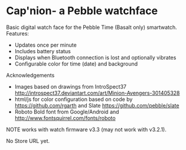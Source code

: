 # Cap'nion- a Pebble watchface

Basic digital watch face for the Pebble Time (Basalt only) smartwatch. Features:
  * Updates once per minute
  * Includes battery status
  * Displays when Bluetooth connection is lost and optionally vibrates
  * Configurable color for time (date) and background

Acknowledgements

  * Images based on drawings from IntroSpect37 http://introspect37.deviantart.com/art/Minion-Avengers-301405328
  * html/js for color configuration based on code by https://github.com/rgarth and Slate https://github.com/pebble/slate
  * Roboto Bold font from Google/Android and http://www.fontsquirrel.com/fonts/roboto

NOTE works with watch firmware v3.3 (may not work with v3.2.1).

No Store URL yet.
